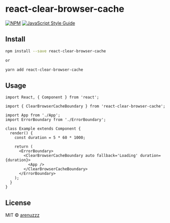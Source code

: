 # react-clear-browser-cache

[![NPM](https://img.shields.io/npm/v/react-clear-browser-cache.svg)](https://www.npmjs.com/package/react-clear-browser-cache) [![JavaScript Style Guide](https://img.shields.io/badge/code_style-standard-brightgreen.svg)](https://standardjs.com)

## Install

```bash
npm install --save react-clear-browser-cache

or

yarn add react-clear-browser-cache
```

## Usage

```tsx
import React, { Component } from 'react';

import { ClearBrowserCacheBoundary } from 'react-clear-browser-cache';

import App from './App';
import ErrorBoundary from './ErrorBoundary';

class Example extends Component {
  render() {
    const duration = 5 * 60 * 1000;

    return (
      <ErrorBoundary>
        <ClearBrowserCacheBoundary auto fallback='Loading' duration={duration}>
          <App />
        </ClearBrowserCacheBoundary>
      </ErrorBoundary>
    );
  }
}
```

## License

MIT © [arenuzzz](https://github.com/arenuzzz)
